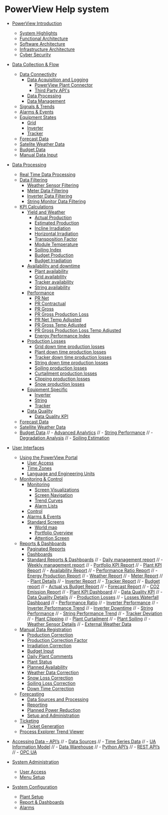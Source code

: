 # PowerView Help system

[](README.md)

- [PowerView Introduction](intro/README.md)
  - [System Highlights](intro/system_highlights.md)
  - [Functional Architecture](intro/functional_architecture.md)
  - [Software Architecture](intro/software_architecture.md)
  - [Infrastructure Architecture](intro/infrastructure_architecture.md)
  - [Cyber Security](intro/cyber_security.md)
- [Data Collection & Flow](data_collection/README.md)
  - [Data Connectivity](data_collection/connectivity/README.md)
    - [Data Acquisition and Logging](data_collection/connectivity/logging/README.md)
      - [PowerView Plant Connector](data_collection/connectivity/logging/plant_connector.md)
      - [Third Party API's](data_collection/connectivity/logging/third_party_APIs.md)
    - [Data Processing](data_collection/connectivity/processing.md)
    - [Data Management](data_collection/connectivity/management.md)
  - [Signals & Trends](data_collection/signals_trends.md)
  - [Alarms & Events](data_collection/alarms_and_events.md)
  - [Equipment States](data_collection/equipment_states/README.md)
    - [Grid](data_collection/equipment_states/grid.md)
    - [Inverter](data_collection/equipment_states/inverter.md)
    - [Tracker](data_collection/equipment_states/tracker.md)
  - [Forecast Data](data_collection/forecast_data.md)
  - [Satelite Weather Data](data_collection/satellite_weather_data.md)
  - [Budget Data](data_collection/budget_data.md)
  - [Manual Data Input](data_collection/manual_data_input.md)
- [Data Processing](data_processing/README.md)
  - [Real Time Data Processing](data_processing/real_time_data_processing.md)
  - [Data Filtering](data_processing/data_filtering/README.md)
    - [Weather Sensor Filtering](data_processing/data_filtering/weather_sensor_filtering.md)
    - [Meter Data Filtering](data_processing/data_filtering/meter_data_filtering.md)
    - [Inverter Data Filtering](data_processing/data_filtering/inverter_data_filtering.md)
    - [String Monitor Data Filtering](data_processing/data_filtering/string_monitor_data_filtering.md)
  - [KPI Calculations](data_processing/kpi/README.md)
    - [Yield and Weather](data_processing/kpi/yield_and_weather/README.md)
      - [Actual Production](data_processing/kpi/yield_and_weather/actual_production.md)
      - [Estimated Production](data_processing/kpi/yield_and_weather/estimated_production.md)
      - [Incline Irradiation](data_processing/kpi/yield_and_weather/incline_irradiation.md)
      - [Horizontal Irradiation](data_processing/kpi/yield_and_weather/horizontal_irradiation.md)
      - [Transposition Factor](data_processing/kpi/yield_and_weather/transposition_factor.md)
      - [Module Temperature](data_processing/kpi/yield_and_weather/module_temperature.md)
      - [Soiling Index](data_processing/kpi/yield_and_weather/soiling_index.md)
      - [Budget Production](data_processing/kpi/yield_and_weather/budget_production.md)
      - [Budget Irradiation](data_processing/kpi/yield_and_weather/budget_irradiation.md)
    - [Availability and downtime](data_processing/kpi/availability_and_downtime/README.md)
      - [Plant availability](data_processing/kpi/availability_and_downtime/plant_availability.md)
      - [Grid availability](data_processing/kpi/availability_and_downtime/grid_availability.md)
      - [Tracker availability](data_processing/kpi/availability_and_downtime/tracker_availability.md)
      - [String availability](data_processing/kpi/availability_and_downtime/string_availability.md)
    - [Performance](data_processing/kpi/performance/README.md)
      - [PR Net](data_processing/kpi/performance/pr_net.md)
      - [PR Contractual](data_processing/kpi/performance/pr_contractual.md)
      - [PR Gross](data_processing/kpi/performance/pr_gross.md)
      - [PR Gross Production Loss](data_processing/kpi/performance/pr_gross_production_loss.md)
      - [PR Net Temp Adjusted](data_processing/kpi/performance/pr_net_temp_adjusted.md)
      - [PR Gross Temp Adjusted](data_processing/kpi/performance/pr_gross_temp_adjusted.md)
      - [PR Gross Production Loss Temp Adjusted](data_processing/kpi/performance/pr_gross_production_loss_temp_adjusted.md)
      - [Energy Performance Index](data_processing/kpi/performance/energy_performance_index.md)
    - [Production Losses](data_processing/kpi/production_losses/README.md)
      - [Grid down time production losses](data_processing/kpi/production_losses/grid_down_time_production_losses.md)
      - [Plant down time production losses](data_processing/kpi/production_losses/plant_down_time_production_losses.md)
      - [Tracker down time production losses](data_processing/kpi/production_losses/tracker_down_time_production_losses.md)
      - [String down time production losses](data_processing/kpi/production_losses/string_down_time_production_losses.md)
      - [Soiling production losses](data_processing/kpi/production_losses/soiling_production_losses.md)
      - [Curtailment production losses](data_processing/kpi/production_losses/curtailment_production_losses.md)
      - [Clipping production losses](data_processing/kpi/production_losses/clipping_production_losses.md)
      - [Snow production losses](data_processing/kpi/production_losses/snow_production_losses.md)
    - [Equipment Specific](data_processing/kpi/equipment_specific/README.md)
      - [Inverter](data_processing/kpi/equipment_specific/equipment_inverter.md)
      - [String](data_processing/kpi/equipment_specific/equipment_string.md)
      - [Tracker](data_processing/kpi/equipment_specific/equipment_tracker.md)
    - [Data Quality](data_processing/kpi/data_quality/README.md)
      - [Data Quality KPI](data_processing/kpi/data_quality/data_quality_kpi.md)
  - [Forecast Data](data_processing/forecast_data.md)
  - [Satellite Weather Data](data_processing/satellite_weather_data.md)
  - [Budget Data](data_processing/budget_data.md)
//  - [Advanced Analytics](data_processing/advanced_analytics/README.md)
//    - [String Performance](data_processing/advanced_analytics/string_performance.md)
//    - [Degradation Analysis](data_processing/advanced_analytics/degradation_analysis.md)
//    - [Soiling Estimation](data_processing/advanced_analytics/soiling_estimation.md)

- [User Interfaces](user_interfaces/README.md)
  - [Using the PowerView Portal](user_interfaces/usage/README.md)
    - [User Access](user_interfaces/usage/user_access.md)
    - [Time Zones](user_interfaces/usage/time_zones.md)
    - [Language and Engineering Units](user_interfaces/usage/language_and_eu.md)
  - [Monitoring & Control](user_interfaces/monitoring_and_control/README.md)
    - [Monitoring](user_interfaces/monitoring_and_control/monitoring/README.md)
      - [Screen Visualizations](user_interfaces/monitoring_and_control/monitoring/screen_visualizations.md)
      - [Screen Navigation](user_interfaces/monitoring_and_control/monitoring/screen_navigation.md)
      - [Trend Curves](user_interfaces/monitoring_and_control/monitoring/trend_curves.md)
      - [Alarm Lists](user_interfaces/monitoring_and_control/monitoring/alarm_lists.md)
    - [Control](user_interfaces/monitoring_and_control/control.md)
    - [Alarms & Events](user_interfaces/monitoring_and_control/alarms_and_events.md)
    - [Standard Screens](user_interfaces/monitoring_and_control/standard_screens/README.md)
      - [World map](user_interfaces/monitoring_and_control/standard_screens/world_map.md)
      - [Portfolio Overview](user_interfaces/monitoring_and_control/standard_screens/portfolio_overview.md)
      - [Attention Screen](user_interfaces/monitoring_and_control/standard_screens/attention_screen.md)
  - [Reports & Dashboards](user_interfaces/reports_and_dashboards/README.md)
    - [Paginated Reports](user_interfaces/reports_and_dashboards/paginated_reports.md)
    - [Dashboards](user_interfaces/reports_and_dashboards/dashboards.md)
    - [Standard Reports & Dashboards](user_interfaces/reports_and_dashboards/standard/README.md)
//      - [Daily management report](user_interfaces/reports_and_dashboards/standard/daily_management_report.md)
//      - [Weekly management report](user_interfaces/reports_and_dashboards/standard/weekly_management_report.md)
//      - [Portfolio KPI Report](user_interfaces/reports_and_dashboards/standard/portfolio_kpi_report.md)
//      - [Plant KPI Report](user_interfaces/reports_and_dashboards/standard/plant_kpi_report.md)
//      - [Availability Report](user_interfaces/reports_and_dashboards/standard/availability_report.md)
//      - [Performance Ratio Report](user_interfaces/reports_and_dashboards/standard/performance_ratio)
//      - [Energy Production Report](user_interfaces/reports_and_dashboards/standard/energy_production_report.md)
//      - [Weather Report](user_interfaces/reports_and_dashboards/standard/weather_report.md)
//      - [Meter Report](user_interfaces/reports_and_dashboards/standard/meter_report.md)
//      - [Plant Details](user_interfaces/reports_and_dashboards/standard/plant_details.md)
//      - [Inverter Report](user_interfaces/reports_and_dashboards/standard/inverter_report.md)
//      - [Tracker Report](user_interfaces/reports_and_dashboards/standard/tracker_report.md)
//      - [Budget report](user_interfaces/reports_and_dashboards/standard/budget_report.md)
//      - [Actual vs Budget Report](user_interfaces/reports_and_dashboards/standard/actual_vs_budget_report.md)
//      - [Forecast Report](user_interfaces/reports_and_dashboards/standard/forecast_report.md)
//      - [CO2 Emission Report](user_interfaces/reports_and_dashboards/standard/co2_emission_report.md)
//      - [Plant KPI Dashboard](user_interfaces/reports_and_dashboards/standard/plant_kpi_dashboard.md)
//      - [Data Quality KPI](user_interfaces/reports_and_dashboards/standard/data_quality_kpi.md)
//      - [Data Quality Details](user_interfaces/reports_and_dashboards/standard/data_quality_details.md)
//      - [Production Losses](user_interfaces/reports_and_dashboards/standard/production_losses.md)
//      - [Losses Waterfall Dashboard](user_interfaces/reports_and_dashboards/standard/losses_waterfall_dashboard.md)
//      - [Performance Ratio](user_interfaces/reports_and_dashboards/standard/performance_ratio.md)
//      - [Inverter Performance](user_interfaces/reports_and_dashboards/standard/inverter_performance.md)
//      - [Inverter Performance Trend](user_interfaces/reports_and_dashboards/standard/inverter_performance_trend.md)
//      - [Inverter Downtime](user_interfaces/reports_and_dashboards/standard/inverter_downtime.md)
//      - [String Performance](user_interfaces/reports_and_dashboards/standard/string_performance.md)
//      - [String Performance Trend](user_interfaces/reports_and_dashboards/standard/string_performance.md)
//      - [Tracker Deviation](user_interfaces/reports_and_dashboards/standard/tracker_deviation.md)
//      - [Plant Clipping](user_interfaces/reports_and_dashboards/standard/plant_clipping.md)
//      - [Plant Curtailment](user_interfaces/reports_and_dashboards/standard/plant_curtailment.md)
//      - [Plant Soiling](user_interfaces/reports_and_dashboards/standard/plant_soiling.md)
//      - [Weather Sensor Details](user_interfaces/reports_and_dashboards/standard/weather_sensor_details.md)
//      - [External Weather Data](user_interfaces/reports_and_dashboards/standard/external_weather_data.md)
  - [Manual Data Registration](user_interfaces/manual/README.md)
    - [Production Correction](user_interfaces/manual/production_correction.md)
    - [Production Correction Factor](user_interfaces/manual/production_correction_factor.md)
    - [Irradiation Correction](user_interfaces/manual/irradiation_correction.md)
    - [Budget Input](user_interfaces/manual/budget_input.md)
    - [Daily Plant Comments](user_interfaces/manual/daily_plant_comments.md)
    - [Plant Status](user_interfaces/manual/plant_status.md)
    - [Planned Availability](user_interfaces/manual/planned_availability.md)
    - [Weather Data Correction](user_interfaces/manual/weather_data_correction.md)
    - [Snow Loss Correction](user_interfaces/manual/snow_loss_correction.md)
    - [Soiling Loss Correction](user_interfaces/manual/soiling_loss_correction.md)
    - [Down Time Correction](user_interfaces/manual/down_time_correction.md)
  - [Forecasting](user_interfaces/forecasting/README.md)
    - [Data Sources and Processing](user_interfaces/forecasting/data_sources_and_processing.md)
    - [Reporting](user_interfaces/forecasting/reporting.md)
    - [Planned Power Reduction](user_interfaces/forecasting/planned_power_reduction.md)
    - [Setup and Administration](user_interfaces/forecasting/setup_and_administration.md)
  - [Ticketing](user_interfaces/ticketing/README.md)
    - [Ticket Generation](user_interfaces/ticketing/ticket_generation.md)
  - [Process Explorer Trend Viewer](user_interfaces/process_explorer.md)

- [Accessing Data – API’s](data_access/README.md)
//  - [Data Sources](data_access/data_sources/README.md)
//    - [Time Series Data](data_access/data_sources/time_series_data.md)
//    - [UA Information Model](data_access/data_sources/ua_information_model.md)
//    - [Data Warehouse](data_access/data_sources/data_warehouse.md)
//  - [Python API’s](data_access/python_api.md)
//  - [REST API’s](data_access/rest_api.md)
//  - [OPC UA](data_access/opc_ua.md)

- [System Administration](system_administration/README.md)
  - [User Access](system_administration/user_access.md)
  - [Menu Setup](system_administration/menu_setup.md)

- [System Configuration](system_configuration/README.md)
  - [Plant Setup](system_configuration/plant_setup.md)
  - [Report & Dashboards](system_configuration/report_and_dashboards.md)
  - [Alarms](system_configuration/alarms.md)
